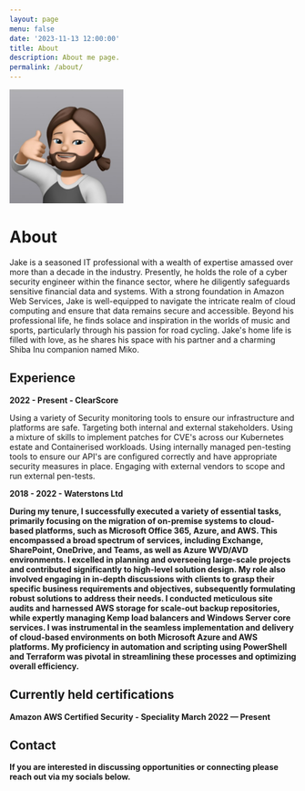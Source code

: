 ```yaml
---
layout: page
menu: false
date: '2023-11-13 12:00:00'
title: About
description: About me page.
permalink: /about/
---
```


<img class="img-rounded" src="/assets/img/uploads/4b15a6506fdb56ef6ee0eedc62b5e7dc.jpeg" alt="Jake Howse" width="200">

# About

Jake is a seasoned IT professional with a wealth of expertise amassed over more than a decade in the industry. Presently, he holds the role of a cyber security engineer within the finance sector, where he diligently safeguards sensitive financial data and systems. With a strong foundation in Amazon Web Services, Jake is well-equipped to navigate the intricate realm of cloud computing and ensure that data remains secure and accessible. Beyond his professional life, he finds solace and inspiration in the worlds of music and sports, particularly through his passion for road cycling. Jake's home life is filled with love, as he shares his space with his partner and a charming Shiba Inu companion named Miko.

## Experience

<strong> 2022 - Present - ClearScore </strong>

Using a variety of Security monitoring tools to ensure our infrastructure and platforms are safe. Targeting both internal and external stakeholders. Using a mixture of skills to implement patches for CVE's across our Kubernetes estate and Containerised workloads. Using internally managed pen-testing tools to ensure our API's are configured correctly and have appropriate security measures in place. Engaging with external vendors to scope and run external pen-tests.

<strong> 2018 - 2022 - Waterstons Ltd

During my tenure, I successfully executed a variety of essential tasks, primarily focusing on the migration of on-premise systems to cloud-based platforms, such as Microsoft Office 365, Azure, and AWS. This encompassed a broad spectrum of services, including Exchange, SharePoint, OneDrive, and Teams, as well as Azure WVD/AVD environments. I excelled in planning and overseeing large-scale projects and contributed significantly to high-level solution design. My role also involved engaging in in-depth discussions with clients to grasp their specific business requirements and objectives, subsequently formulating robust solutions to address their needs. I conducted meticulous site audits and harnessed AWS storage for scale-out backup repositories, while expertly managing Kemp load balancers and Windows Server core services. I was instrumental in the seamless implementation and delivery of cloud-based environments on both Microsoft Azure and AWS platforms. My proficiency in automation and scripting using PowerShell and Terraform was pivotal in streamlining these processes and optimizing overall efficiency.

## Currently held certifications

<strong> Amazon AWS Certified Security - Speciality </strong>
March 2022 — Present

## Contact

If you are interested in discussing opportunities or connecting please reach out via my socials below.